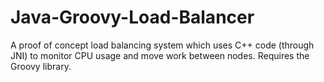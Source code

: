 # Java-Groovy-Load-Balancer
A proof of concept load balancing system which uses C++ code (through JNI) to monitor CPU usage and move work between nodes. Requires the Groovy library.
